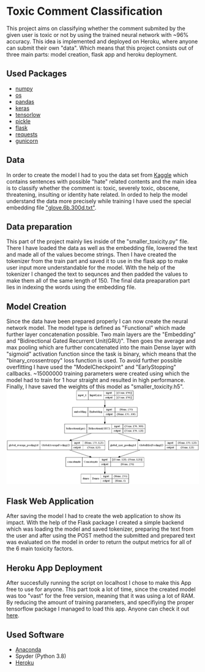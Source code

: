 # Toxic Comment Classification
This project aims on classifying whether the comment submited by the given user is toxic or not by using the trained neural network with ~96% accuracy. This idea is implemented and deployed on Heroku, where anyone can submit their own "data". Which means that this project consists out of three main parts: model creation, flask app and heroku deployment.
## Used Packages
* [numpy](https://numpy.org/install/)
* [os](https://www.geeksforgeeks.org/os-module-python-examples/)
* [pandas](https://pandas.pydata.org/pandas-docs/stable/getting_started/install.html)
* [keras](https://pypi.org/project/Keras/)
* [tensorlow](https://www.tensorflow.org/install/pip)
* [pickle](https://wiki.python.org/moin/UsingPickle)
* [flask](https://pypi.org/project/Flask/)
* [requests](https://pypi.org/project/requests/)
* [gunicorn](https://pypi.org/project/gunicorn/)
## Data
In order to create the model I had to you the data set from [Kaggle](https://www.kaggle.com/c/jigsaw-toxic-comment-classification-challenge) which contains sentences with possible "hate" related contents and the main idea is to classify whether the comment is: toxic, severely toxic, obscene, threatening, insulting or identity hate related. In orded to help the model understand the data more precisely while training I have used the special embedding file ["glove.6b.300d.txt"](https://www.kaggle.com/thanakomsn/glove6b300dtxt). 
## Data preparation
This part of the project mainly lies inside of the "smaller_toxicity.py" file. There I have loaded the data as well as the embedding file, lowered the text and made all of the values become strings. Then I have created the tokenizer from the train part and saved it to use in the flask app to make user input more understandable for the model. With the help of the tokenizer I changed the text to sequnces and then padded the values to make them all of the same length of 150. The final data preaparation part lies in indexing the words using the embedding file.
## Model Creation
Since the data have been prepared properly I can now create the neural network model. The model type is defined as "Functional" which made further layer concatenation possible. Two main layers are the "Embedding" and "Bidirectional Gated Recurrent Unit(GRU)". Then goes the average and max pooling which are further concatenated into the main Dense layer with "sigmoid" activation function since the task is binary, which means that the "binary_crossentropy" loss function is used. To avoid further possible overfitting I have used the "ModelCheckpoint" and "EarlyStopping" callbacks. ~15000000 training parameters were created using which the model had to train for 1 hour straight and resulted in high performance. Finally, I have saved the weights of this model as "smaller_toxicity.h5". 
![Structure of the proposed model](./Smaller_NN.png)
## Flask Web Application
After saving the model I had to create the web application to show its impact. With the help of the Flask package I created a simple backend which was loading the model and saved tokenizer, preparing the text from the user and after using the POST method the submitted and prepared text was evaluated on the model in order to return the output metrics for all of the 6 main toxicity factors.
## Heroku App Deployment
After succesfully running the script on localhost I chose to make this App free to use for anyone. This part took a lot of time, since the created model was too "vast" for the free version, meaning that it was using a lot of RAM. By reducing the amount of training parameters, and specifiying the proper tensorflow package I managed to load this app. Anyone can check it out [here](https://heroku-toxicity-check.herokuapp.com/).
## Used Software
* [Anaconda](https://www.anaconda.com/products/individual)
* Spyder (Python 3.8)
* [Heroku](https://dashboard.heroku.com/apps)












